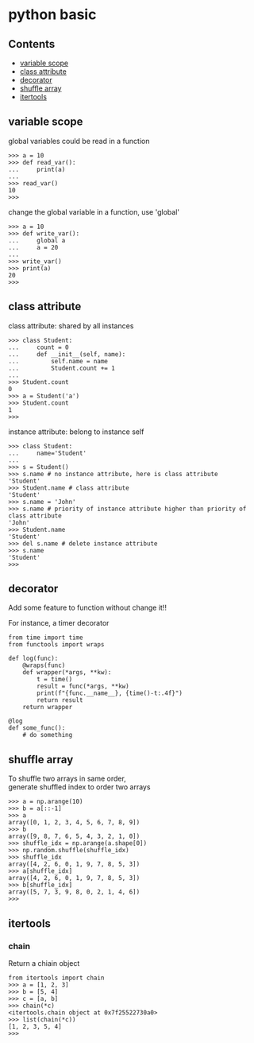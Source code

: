 python basic
============

Contents
--------
- [variable scope](#variable-scope)
- [class attribute](#class-attribute)
- [decorator](#decorator)
- [shuffle array](#shuffle-array)
- [itertools](#itertools)

variable scope
--------------

global variables could be read in a function

```
>>> a = 10
>>> def read_var():
...     print(a)
...
>>> read_var()
10
>>>
```

change the global variable in a function, use 'global'

```
>>> a = 10
>>> def write_var():
...     global a
...     a = 20
...
>>> write_var()
>>> print(a)
20
>>>
```

class attribute
---------------

class attribute: shared by all instances

```
>>> class Student:
...     count = 0
...     def __init__(self, name):
...         self.name = name
...         Student.count += 1
...
>>> Student.count
0
>>> a = Student('a')
>>> Student.count
1
>>>
```

instance attribute: belong to instance self

```
>>> class Student:
...     name='Student'
...
>>> s = Student()
>>> s.name # no instance attribute, here is class attribute
'Student'
>>> Student.name # class attribute
'Student'
>>> s.name = 'John'
>>> s.name # priority of instance attribute higher than priority of class attribute
'John'
>>> Student.name
'Student'
>>> del s.name # delete instance attribute
>>> s.name
'Student'
>>>
```

decorator
---------

Add some feature to function without change it!!

For instance, a timer decorator

```
from time import time
from functools import wraps

def log(func):
    @wraps(func)
    def wrapper(*args, **kw):
        t = time()
        result = func(*args, **kw)
        print(f"{func.__name__}, {time()-t:.4f}")
        return result
    return wrapper

@log
def some_func():
    # do something
```

shuffle array
-------------

To shuffle two arrays in same order,  
generate shuffled index to order two arrays

```
>>> a = np.arange(10)
>>> b = a[::-1]
>>> a
array([0, 1, 2, 3, 4, 5, 6, 7, 8, 9])
>>> b
array([9, 8, 7, 6, 5, 4, 3, 2, 1, 0])
>>> shuffle_idx = np.arange(a.shape[0])
>>> np.random.shuffle(shuffle_idx)
>>> shuffle_idx
array([4, 2, 6, 0, 1, 9, 7, 8, 5, 3])
>>> a[shuffle_idx]
array([4, 2, 6, 0, 1, 9, 7, 8, 5, 3])
>>> b[shuffle_idx]
array([5, 7, 3, 9, 8, 0, 2, 1, 4, 6])
>>>

```

itertools
---------

### chain

Return a chiain object 

```
from itertools import chain
>>> a = [1, 2, 3]
>>> b = [5, 4]
>>> c = [a, b]
>>> chain(*c)
<itertools.chain object at 0x7f25522730a0>
>>> list(chain(*c))
[1, 2, 3, 5, 4]
>>>
```
